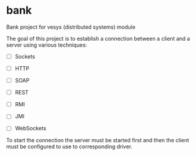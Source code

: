 bank
====

Bank project for vesys (distributed systems) module

The goal of this project is to establish a connection between a client and a server using various techniques:

- [ ] Sockets
- [ ] HTTP
- [ ] SOAP
- [ ] REST
- [ ] RMI
- [ ] JMI
- [ ] WebSockets


To start the connection the server must be started first and then the client must be configured to use to corresponding driver.
